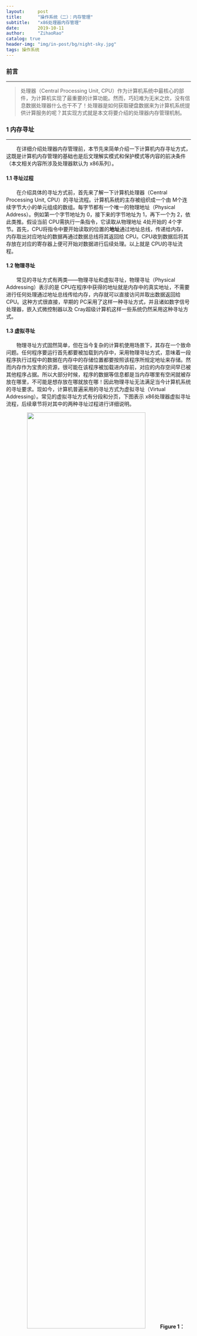 ```yaml
---
layout:     post
title:      "操作系统（二）：内存管理"
subtitle:   "x86处理器内存管理"
date:       2019-10-11
author:     "ZihaoRao"
catalog: true
header-img: "img/in-post/bg/night-sky.jpg"
tags: 操作系统
---
```






### 前言
---
> 处理器（Central Processing Unit, CPU）作为计算机系统中最核心的部件，为计算机实现了最重要的计算功能。然而，巧妇难为无米之炊，没有信息数据处理器什么也干不了！处理器是如何获取硬盘数据来为计算机系统提供计算服务的呢？其实现方式就是本文将要介绍的处理器内存管理机制。





### 1 内存寻址
---

&emsp;&emsp;在详细介绍处理器内存管理前，本节先来简单介绍一下计算机内存寻址方式，这既是计算机内存管理的基础也是后文理解实模式和保护模式等内容的前决条件（本文相关内容所涉及处理器默认为 x86系列）。

#### 1.1 寻址过程

&emsp;&emsp;在介绍具体的寻址方式前，首先来了解一下计算机处理器（Central Processing Unit, CPU）的寻址流程。计算机系统的主存被组织成一个由 M个连续字节大小的单元组成的数组。每字节都有一个唯一的物理地址（Physical Address）。例如第一个字节地址为 0，接下来的字节地址为 1，再下一个为 2，依此类推。假设当前 CPU需执行一条指令，它读取从物理地址 4处开始的 4个字节。首先，CPU将指令中要开始读取的位置的**地址**通过地址总线，传递给内存，内存取出对应地址的数据再通过数据总线将其返回给 CPU。CPU收到数据后将其存放在对应的寄存器上便可开始对数据进行后续处理。以上就是 CPU的寻址流程。

#### 1.2 物理寻址

&emsp;&emsp;常见的寻址方式有两类——物理寻址和虚拟寻址，物理寻址（Physical Addressing）表示的是 CPU在程序中获得的地址就是内存中的真实地址，不需要进行任何处理通过地址总线传给内存，内存就可以直接访问并取出数据返回给 CPU。这种方式很直接，早期的 PC采用了这样一种寻址方式，并且诸如数字信号处理器，嵌入式微控制器以及 Cray超级计算机这样一些系统仍然采用这种寻址方式。

#### 1.3 虚拟寻址

&emsp;&emsp;物理寻址方式固然简单，但在当今复杂的计算机使用场景下，其存在一个致命问题。任何程序要运行首先都要被加载到内存中，采用物理寻址方式，意味着一段程序执行过程中的数据在内存中的存储位置都要按照该程序所规定地址来存储。然而内存作为宝贵的资源，很可能在该程序被加载进内存前，对应的内存空间早已被其他程序占据。所以大部分时候，程序的数据等信息都是当内存哪里有空闲就被存放在哪里，不可能是想存放在哪就放在哪！因此物理寻址无法满足当今计算机系统的寻址要求。现如今，计算机普遍采用的寻址方式为虚拟寻址（Virtual Addressing）。常见的虚拟寻址方式有分段和分页，下图表示 x86处理器虚拟寻址流程，后续章节将对其中的两种寻址过程进行详细说明。

<div align="center"><img src="/img/in-post/content/os/addressing-mode/simple-addressing-mode.png" width="80%"/><b>Figure 1：Virtual Addressing Mode </b></div>





### 2 从实模式到保护模式
---

#### 2.1 实模式与保护模式

&emsp;&emsp;谈起处理器的发展历史，不得不从 intel 8086这款古老而又经典的 x86架构处理器开始。它是 intel的第一款 16位处理器，之后的 32位或现今常见的 64位处理器都是在它的基础上设计研发的。

&emsp;&emsp;接下来，通过 intel 8086处理器的寻址方式来认识处理器的第一种运行模式——**实模式**（Real Mode）。intel 8086尽管作为一款 16位的处理器。但它有20根地址线。换句话说它提供的是 20位的物理地址，可访问 1MB内存（这样做原因很简单，就是为了扩大内存）。但在访问代码段时，如何通过 16位的段寄存器（Code Segment，CS）以及 16位的指令指针（Instruction Pointer，IP）构造出 20位的物理地址呢？原理也很简单，8086在形成物理地址时，先将段寄存器中的内容左移 4位，形成 20位的段地址，然后再同 16位的偏移地址相加，得到 20位的物理地址。通过上述方法构造的物理地址通过地址总线传输给内存就可获取对应地址的数据，以上寻址过程就是 8086处理器的实模式寻址（通过物理地址就可访问对应内存）。

&emsp;&emsp;实模式下的处理器寻址方式直接高效，但随着计算机应用的推广，仅仅只支持实模式的处理器上运行的操作系统安全性引起了大家的广泛关注。在这种模式下用户程序非常自由，可以根据目标地址跳转到计算机内存中的任意位置，当有恶意的用户程序想要从内存中获取内存中私密信息理论上是可行的。为了解决计算机数据泄露的隐患，从 intel 80286处理器开始，通过硬件方法为运行在其上的操作系统提供了**保护模式**运行机制，保护模式顾名思义，就是在提供了访存地址以后还需要验证调用进程是否有访问目标地址的权限。验证通过则可正常访存，否则访存操作被禁止。

#### 2.2 段选择符

&emsp;&emsp;为了实现处理器的保护模式，原先实模式下的分段软硬件结构肯定不再有效。为此，处理器设计了一系列新的软硬件结构来支持保护模式。首先要认识的第一个新结构是**段选择符**（或称段选择子），它相当于实模式下的段首地址在调用段前被存储在段寄存器中。在 16处理器中，它是段的一个 16位的唯一标识，见下图 1所示，它并不直接指向段，而是指向**段描述符表**中定义段的**段描述符**（下文将详细介绍）。段选择符中的 3个字段内容分别如下：

- **请求特权级 RPL**(Requested Privilege Level)

  它提供了段的保护信息，非常重要将在后文详细介绍。

- **表指示标志 TI**(Table Index)

  用来指出包含指定段描述符的段描述符表 GDT（Global Descriptor Table）或 LDT（Local Descriptor Table），当 TI=1时表示使用下文的索引值到 LDT中去搜索对应的段描述符，否则，到 GDT中去搜索。

- **索引值**(Index)

  该段的段描述符在对应的描述符表中的索引值。

  <div align="center"><img src="/img/in-post/content/os/addressing-mode/segment-selector.png" width="80%"/><b>Figure 2：Segment Selector</b></div>

#### 2.3 段描述符

&emsp;&emsp;保护模式下，段寄存器中存放的不是段基地址而是段选择符，那段的基地址存放在哪并如何才能获得呢？这就要说到保护模式下寻址模式中另一个非常重要的结构**段描述符**。它不仅存放着对应段的基地址，并且还包含了段的大小，访问权限和段的特权级等信息，为保护模式下对段的访问保护提供了硬件支持。其结构如下图所示：

<div align="center"><img src="/img/in-post/content/os/addressing-mode/segment-descriptor.png" width="80%"/><b>Figure 3：Segment Descriptor</b></div>

&emsp;&emsp;由上图可知，一个段描述符占 64位，其中基地址占 32位，其他段属性占另外 32位。本文仅需重点了解基地址和 DPL（Descriptor Privilege Level）这两个属性即可，其他属性有兴趣的读者可参考 《Linux内核完全注释》第四章相关内容。一个任务的段描述符存储在系统的段描述符表中，在操作系统运行过程中会建立两张段描述符表分别是全局描述符表（Global Descriptor Table，GDT）和本地描述符表（Local Descriptor Table，LDT）。由上文段选择器的位数可知，系统中总共的段描述符数量最多为 2^14次方，一般来说，GDT和 LDT各占一半都存储 2^13次方个段描述符。到这里也许会产生疑问，为什么要分两张表来存储？其实这还是为了把系统程序的段与用户应用程序的段进行分离，操作系统程序和一些全局任务的段在系统运行过程中是不需要修改并需要提供对全局可访问所以存储在 GDT中，而用户程序的段则存储在 LDT中，在每一次进程切换过程中都会切换 LDT中的数据。GDT和 LDT大致工作过程见下图：

<div align="center"><img src="/img/in-post/content/os/addressing-mode/gdt-ldt.png" width="80%"/><b>Figure 4：Segment Descriptor Table</b></div>

#### 2.4 保护环

&emsp;&emsp;有了以上相关概念的铺垫，接下来就可以来认识保护模式下最核心的概念**保护环**机制。保护模式下的处理器为段提供了四种保护级别来控制段的访问，如下图所示：

<div align="center"><img src="/img/in-post/content/os/addressing-mode/protection-ring.png" width="80%"/><b>Figure 5：Protection Ring</b></div>

&emsp;&emsp;由上图可知，处理器的 4级保护级别，分别是从 0级到 3级，数值越大，权限越小。当前处理器运行任务段的特权级为 0时，则表示处理器处于内核态。特权级为3时，处理器则处于用户态。接下来就通过上文已经讲述的 CPL的 DPL来认识，在保护模式下操作系统如何控制对段的访问。

&emsp;&emsp;当程序在访问一个段之前，处理器首先通过段选择符获取目标段的 DPL，然后判断当前程序特权级 CPL小于等于 DPL是否成立，成立则允许调用访问否则产生一个保护异常。判断过程如下图所示：(为了简单理解概念，可忽略图中的 RPL)

<div align="center"><img src="/img/in-post/content/os/addressing-mode/call-segment.png" width="80%"/><b>Figure 6：Call Segment</b></div>

&emsp;&emsp;以上就是保护模式下段间调用最简单的示意过程，尽管真实的判断过程并没有如上所述如此简单，会有一些如 RPL等等的额外判断规则（想了解更多细节可参考《Linux内核完全注解》第四章相关内容），但上述判断过程已经是保护模式下段访问保护最本质的思想，理解了它就对处理器的保护模式有了一个大致认识。






### 3 地址变换
---

&emsp;&emsp;任何完整的内存管理都包含两个关键部分：保护和地址变换。然而，很多地址变化技术在实现上已经提供了一系列的保护功能（如第二节保护环机制），所以内存管理中最核心的内容就是如何实现地址变化。本文接下来通过 x86处理器采用的两种最广泛使用的地址变换技术——分段和分页来进一步认识 x86处理器的内存管理实现。

#### 3.1 分段

&emsp;&emsp;分段（Segment）技术作为 x86系列处理器最早也是最基础和核心的虚拟寻址方式，其通过将程序按照组织形式分成一个或多个称为段的线性区域，对内存中数据对象的寻址通过采用段起始地址（即段地址）和一个段内偏移地址两部分组成。实模式下的分段方式非常的简单（上文已经说明），所以本节所讨论的分段默认指的就是保护模式下的分段技术（处理器为 32位）。

&emsp;&emsp;在 x86系列处理器中，段地址部分使用 16位的**段选择符**指定。其中 14位作为有效的选择位，可形成 2^14次方个段。段内偏移地址部分使用 32位的值来指定，即段内偏移范围为 0~4G。因此一个段的最大长度为 4G，通过以上16位的段基地址和 32位偏移地址即构成的一个 48位地址表示一个对象的逻辑地址（段基地址：段偏移）。有了第二节中提到的段选择符和段描述符相关概念后，对于保护模式下的分段寻址方式就非常容易理解了，其寻址过程如下图所示：

<div align="center"><img src="/img/in-post/content/os/addressing-mode/segment-addressing.png" width="80%"/><b>Figure 7：Segment Addressing </b></div>

#### 3.2 分页

&emsp;&emsp;分页机制作为 x86处理器中第二种虚拟寻址方式，其在分段的基础上，将段内的存储空间划分为固定大小的页面（x86采用默认为4K大小）。页面不仅可存储在内存中还可放在硬盘上，操作系统通过维护一个页目录和一些页表来留意这些页面。当程序试图访问线性地址空间中的一个地址位置时，处理器就使用页目录和页表把线性地址转换成一个物理地址，然后在内存中执行需要的读写操作。接下来通过一张图来说明在 x86系列处理器中分页与分段的关系以及分页寻址的详细过程：

<div align="center"><img src="/img/in-post/content/os/addressing-mode/addressing-mode.png" width="80%"/><b>Figure 8：x86 Addressing Mode</b></div>

&emsp;&emsp;如上图所示，在 x86处理器中分段寻址作为最基本和默认的寻址方式，而分页寻址是在分段寻址基础上扩展而来的一种可选的寻址方式。如果不开启分页，分段寻址所产生的线性地址直接对应内存中的物理地址。开启分页后，分页寻址将分段产生的线性地址作为输入再通过页目录和页表映射得出最终的物理地址。分页机制的发明实现了段内数据的离散存储，为存储器解决了外部碎片等问题，基于其思想而后出现的请求分页技术，解决了大型软件在有限内存空间中正常运行的难题。






###   4 小结
---

- 本文首先通过物理寻址方式引出 x86处理器虚拟寻址概念，再由分段寻址这种虚拟寻址方式在 x86处理器上的演变过程介绍了处理器的两种工作模式——实模式与保护模式。最后，在保护模式的基础上介绍了 x86处理器分段与分页寻址方式的详细过程。
- 如果有过操作系统学习背景的读者，在看到本文关于分段和分页介绍后，应该会想到虚拟内存的核心实现技术请求分段和请求分页。本文所讲的分段和分页技术正是后者的实现基础，为存储器的虚拟扩容提供了解决方法。








### 参考资料
---
- [Linux内核完全注释，赵炯](https://book.douban.com/subject/1231236/)
- [x86汇编语言：从实模式到保护模式，李忠](https://book.douban.com/subject/20492528//)

